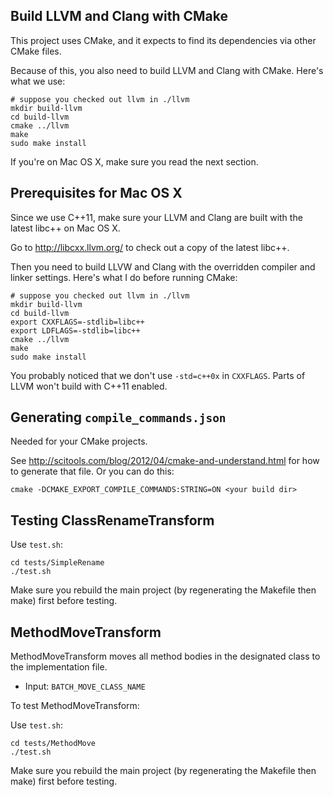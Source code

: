 
## Build LLVM and Clang with CMake

This project uses CMake, and it expects to find its dependencies via other CMake files.

Because of this, you also need to build LLVM and Clang with CMake. Here's what we use:

    # suppose you checked out llvm in ./llvm
    mkdir build-llvm
    cd build-llvm    
    cmake ../llvm
    make
    sudo make install

If you're on Mac OS X, make sure you read the next section.


## Prerequisites for Mac OS X

Since we use C++11, make sure your LLVM and Clang are built with the latest libc++ on Mac OS X.

Go to http://libcxx.llvm.org/ to check out a copy of the latest libc++.

Then you need to build LLVW and Clang with the overridden compiler and linker settings. Here's what I do before running CMake:

    # suppose you checked out llvm in ./llvm
    mkdir build-llvm
    cd build-llvm    
    export CXXFLAGS=-stdlib=libc++
    export LDFLAGS=-stdlib=libc++
    cmake ../llvm
    make
    sudo make install
    
You probably noticed that we don't use `-std=c++0x` in `CXXFLAGS`. Parts of LLVM won't build with C++11 enabled.


## Generating `compile_commands.json`

Needed for your CMake projects.

See http://scitools.com/blog/2012/04/cmake-and-understand.html for how to generate that file. Or you can do this:

    cmake -DCMAKE_EXPORT_COMPILE_COMMANDS:STRING=ON <your build dir>


## Testing ClassRenameTransform

Use `test.sh`:

    cd tests/SimpleRename
    ./test.sh

Make sure you rebuild the main project (by regenerating the Makefile then make) first before testing.


## MethodMoveTransform

MethodMoveTransform moves all method bodies in the designated class to the
implementation file.

*   Input: `BATCH_MOVE_CLASS_NAME`

To test MethodMoveTransform:

Use `test.sh`:

    cd tests/MethodMove
    ./test.sh

Make sure you rebuild the main project (by regenerating the Makefile then make) first before testing.


